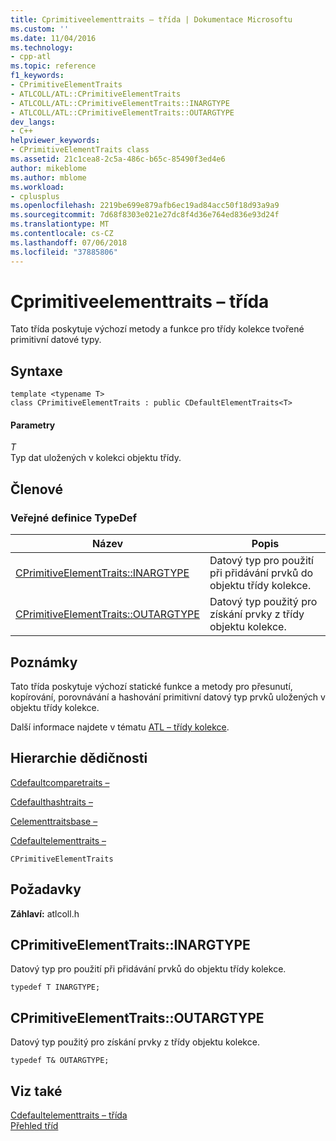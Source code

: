 ```yaml
---
title: Cprimitiveelementtraits – třída | Dokumentace Microsoftu
ms.custom: ''
ms.date: 11/04/2016
ms.technology:
- cpp-atl
ms.topic: reference
f1_keywords:
- CPrimitiveElementTraits
- ATLCOLL/ATL::CPrimitiveElementTraits
- ATLCOLL/ATL::CPrimitiveElementTraits::INARGTYPE
- ATLCOLL/ATL::CPrimitiveElementTraits::OUTARGTYPE
dev_langs:
- C++
helpviewer_keywords:
- CPrimitiveElementTraits class
ms.assetid: 21c1cea8-2c5a-486c-b65c-85490f3ed4e6
author: mikeblome
ms.author: mblome
ms.workload:
- cplusplus
ms.openlocfilehash: 2219be699e879afb6ec19ad84acc50f18d93a9a9
ms.sourcegitcommit: 7d68f8303e021e27dc8f4d36e764ed836e93d24f
ms.translationtype: MT
ms.contentlocale: cs-CZ
ms.lasthandoff: 07/06/2018
ms.locfileid: "37885806"
---
```

# <a name="cprimitiveelementtraits-class"></a>Cprimitiveelementtraits – třída
Tato třída poskytuje výchozí metody a funkce pro třídy kolekce tvořené primitivní datové typy.  
  
## <a name="syntax"></a>Syntaxe  
  
```
template <typename T>  
class CPrimitiveElementTraits : public CDefaultElementTraits<T>
```  
  
#### <a name="parameters"></a>Parametry  
 *T*  
 Typ dat uložených v kolekci objektu třídy.  
  
## <a name="members"></a>Členové  
  
### <a name="public-typedefs"></a>Veřejné definice TypeDef  
  
|Název|Popis|  
|----------|-----------------|  
|[CPrimitiveElementTraits::INARGTYPE](#inargtype)|Datový typ pro použití při přidávání prvků do objektu třídy kolekce.|  
|[CPrimitiveElementTraits::OUTARGTYPE](#outargtype)|Datový typ použitý pro získání prvky z třídy objektu kolekce.|  
  
## <a name="remarks"></a>Poznámky  
 Tato třída poskytuje výchozí statické funkce a metody pro přesunutí, kopírování, porovnávání a hashování primitivní datový typ prvků uložených v objektu třídy kolekce.  
  
 Další informace najdete v tématu [ATL – třídy kolekce](../../atl/atl-collection-classes.md).  
  
## <a name="inheritance-hierarchy"></a>Hierarchie dědičnosti  
 [Cdefaultcomparetraits –](../../atl/reference/cdefaultcomparetraits-class.md)  
  
 [Cdefaulthashtraits –](../../atl/reference/cdefaulthashtraits-class.md)  
  
 [Celementtraitsbase –](../../atl/reference/celementtraitsbase-class.md)  
  
 [Cdefaultelementtraits –](../../atl/reference/cdefaultelementtraits-class.md)  
  
 `CPrimitiveElementTraits`  
  
## <a name="requirements"></a>Požadavky  
 **Záhlaví:** atlcoll.h  
  
##  <a name="inargtype"></a>  CPrimitiveElementTraits::INARGTYPE  
 Datový typ pro použití při přidávání prvků do objektu třídy kolekce.  
  
```
typedef T INARGTYPE;
```  
  
##  <a name="outargtype"></a>  CPrimitiveElementTraits::OUTARGTYPE  
 Datový typ použitý pro získání prvky z třídy objektu kolekce.  
  
```
typedef T& OUTARGTYPE;
```  
  
## <a name="see-also"></a>Viz také  
 [Cdefaultelementtraits – třída](../../atl/reference/cdefaultelementtraits-class.md)   
 [Přehled tříd](../../atl/atl-class-overview.md)
